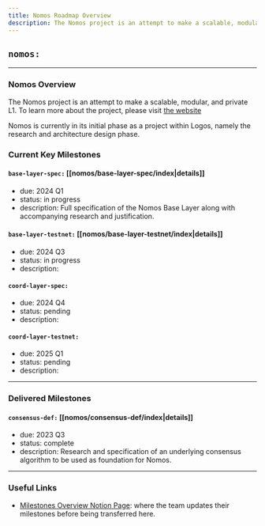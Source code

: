 ```yaml
---
title: Nomos Roadmap Overview
description: The Nomos project is an attempt to make a scalable, modular, and private L1. To learn more about the project, please visit [the website](https://nomos.tech). Nomos is currently in its initial phase as a project within Logos, namely the research and architecture design phase.
---
```

## `nomos:`
---

### Nomos Overview
The Nomos project is an attempt to make a scalable, modular, and private L1. To learn more about the project, please visit [the website](https://nomos.tech)

Nomos is currently in its initial phase as a project within Logos, namely the research and architecture design phase. 

### Current Key Milestones

#### `base-layer-spec:` [[nomos/base-layer-spec/index|details]]
- due: 2024 Q1
- status: in progress
- description: Full specification of the Nomos Base Layer along with accompanying research and justification.

#### `base-layer-testnet:` [[nomos/base-layer-testnet/index|details]]
- due: 2024 Q3
- status: in progress
- description:

#### `coord-layer-spec:`
- due: 2024 Q4
- status: pending
- description:

#### `coord-layer-testnet:`
- due: 2025 Q1
- status: pending
- description: 

---
### Delivered Milestones
#### `consensus-def:` [[nomos/consensus-def/index|details]]
- due: 2023 Q3
- status: complete
- description: Research and specification of an underlying consensus algorithm to be used as foundation for Nomos. 

---
### Useful Links
- [Milestones Overview Notion Page](https://www.notion.so/ec57b205d4b443aeb43ee74ecc91c701?v=e782d519939f449c974e53fa3ab6978c): where the team updates their milestones before being transferred here. 